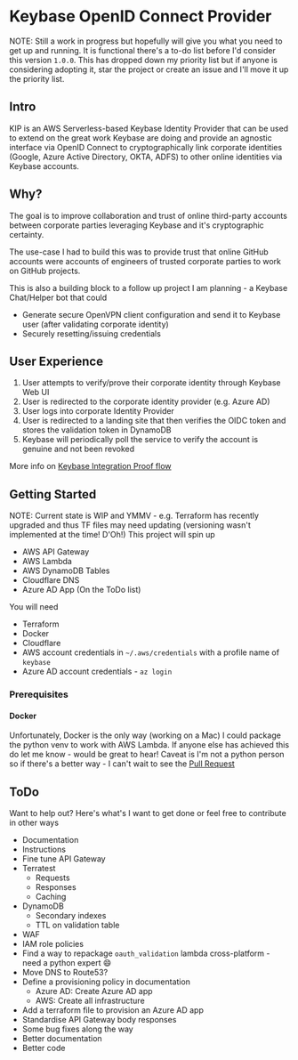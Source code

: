 # Keybase OpenID Connect Provider
NOTE: Still a work in progress but hopefully will give you what you need to get up and running. It is functional there's a to-do list before I'd consider this version `1.0.0`.
This has dropped down my priority list but if anyone is considering adopting it, star the project or create an issue and I'll move it up the priority list.
 
## Intro
KIP is an AWS Serverless-based Keybase Identity Provider that can be used to extend on the great work Keybase are doing and provide an agnostic interface via OpenID Connect to cryptographically link corporate identities (Google, Azure Active Directory, OKTA, ADFS) to other online identities via Keybase accounts.

## Why?
The goal is to improve collaboration and trust of online third-party accounts between corporate parties leveraging Keybase and it's cryptographic certainty.

The use-case I had to build this was to provide trust that online GitHub accounts were accounts of engineers of trusted corporate parties to work on GitHub projects.

This is also a building block to a follow up project I am planning - a Keybase Chat/Helper bot that could 
- Generate secure OpenVPN client configuration and send it to Keybase user (after validating corporate identity)
- Securely resetting/issuing credentials


## User Experience
1) User attempts to verify/prove their corporate identity through Keybase Web UI
2) User is redirected to the corporate identity provider (e.g. Azure AD)
3) User logs into corporate Identity Provider
3) User is redirected to a landing site that then verifies the OIDC token and stores the validation token in DynamoDB
4) Keybase will periodically poll the service to verify the account is genuine and not been revoked

More info on [Keybase Integration Proof flow]([Keybase](https://keybase.io/docs/proof_integration_guide))
## Getting Started
NOTE: Current state is WIP and YMMV - e.g. Terraform has recently upgraded and thus TF files may need updating (versioning wasn't implemented at the time! D'Oh!)
This project will spin up
 - AWS API Gateway
 - AWS Lambda
 - AWS DynamoDB Tables
 - Cloudflare DNS
 - Azure AD App (On the ToDo list)

You will need
 - Terraform
 - Docker
 - Cloudflare
 - AWS account credentials in `~/.aws/credentials` with a profile name of `keybase`
 - Azure AD account credentials - `az login`
### Prerequisites

#### Docker
Unfortunately, Docker is the only way (working on a Mac) I could package the python venv to work with AWS Lambda. If anyone else has achieved this do let me know - would be great to hear!
Caveat is I'm not a python person so if there's a better way - I can't wait to see the [Pull Request](https://github.com/pull_request_uri)


## ToDo
Want to help out? Here's what's I want to get done or feel free to contribute in other ways
 - Documentation
  - Instructions
 - Fine tune API Gateway
 - Terratest
   - Requests
   - Responses
   - Caching
 - DynamoDB
   - Secondary indexes
   - TTL on validation table
 - WAF
 - IAM role policies
 - Find a way to repackage `oauth_validation` lambda cross-platform - need a python expert 😄
 - Move DNS to Route53?
 - Define a provisioning policy in documentation
   - Azure AD: Create Azure AD app
   - AWS: Create all infrastructure
 - Add a terraform file to provision an Azure AD app
 - Standardise API Gateway body responses
 - Some bug fixes along the way
 - Better documentation
 - Better code
